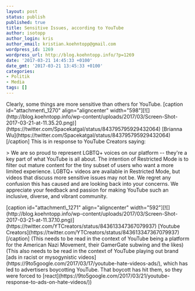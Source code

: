 ```yaml
---
layout: post
status: publish
published: true
title: Sensitive Issues, according to YouTube
author: isotopp
author_login: kris
author_email: kristian.koehntopp@gmail.com
wordpress_id: 1269
wordpress_url: http://blog.koehntopp.info/?p=1269
date: '2017-03-21 14:45:33 +0100'
date_gmt: '2017-03-21 13:45:33 +0100'
categories:
- Politik
- Media
tags: []
---
```

<p>Clearly, some things are more sensitive than others for YouTube. [caption id="attachment\_1270" align="aligncenter" width="598"][![](http://blog.koehntopp.info/wp-content/uploads/2017/03/Screen-Shot-2017-03-21-at-11.35.20.png)](https://twitter.com/Spacekatgal/status/843795795929432064) [Brianna Wu](https://twitter.com/Spacekatgal/status/843795795929432064)[/caption] <!--more--> This is in response to YouTube Creators saying:</p>
<p>> We are so proud to represent LGBTQ+ voices on our platform -- they're a key part of what YouTube is all about. The intention of Restricted Mode is to filter out mature content for the tiny subset of users who want a more limited experience. LGBTQ+ videos are available in Restricted Mode, but videos that discuss more sensitive issues may not be. We regret any confusion this has caused and are looking back into your concerns. We appreciate your feedback and passion for making YouTube such an inclusive, diverse, and vibrant community.</p>
<p> [caption id="attachment\_1271" align="aligncenter" width="592"][![](http://blog.koehntopp.info/wp-content/uploads/2017/03/Screen-Shot-2017-03-21-at-11.37.10.png)](https://twitter.com/YTCreators/status/843613347367079937) [Youtube Creators](https://twitter.com/YTCreators/status/843613347367079937)[/caption] (This needs to be read in the context of YouTube being a platform for the American Nazi Movement, their GamerGate subwing and the likes) (This also needs to be read in the context of YouTube playing out brand [ads in racist or mysogynistic videos](https://9to5google.com/2017/03/17/youtube-hate-videos-ads/), which has led to advertisers boycotting YouTube. That boycott has hit them, so they were forced to [react](https://9to5google.com/2017/03/21/youtube-response-to-ads-on-hate-videos/))</p>
